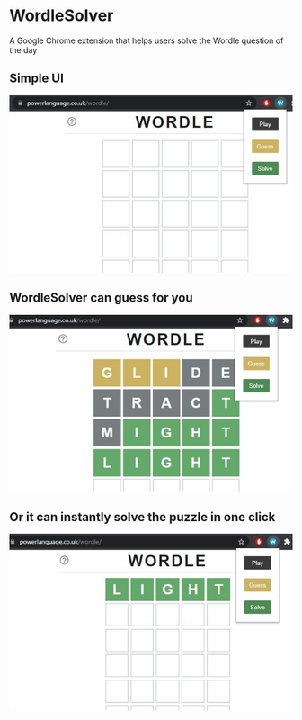 # WordleSolver
A Google Chrome extension that helps users solve the Wordle question of the day

## Simple UI
![](https://github.com/xWink/WordleSolver/blob/master/demo/wordle_solver_screenshot_1.jpg)

## WordleSolver can guess for you
![](https://github.com/xWink/WordleSolver/blob/master/demo/wordle_solver_screenshot_2.jpg)

## Or it can instantly solve the puzzle in one click
![](https://github.com/xWink/WordleSolver/blob/master/demo/wordle_solver_screenshot_3.jpg)
